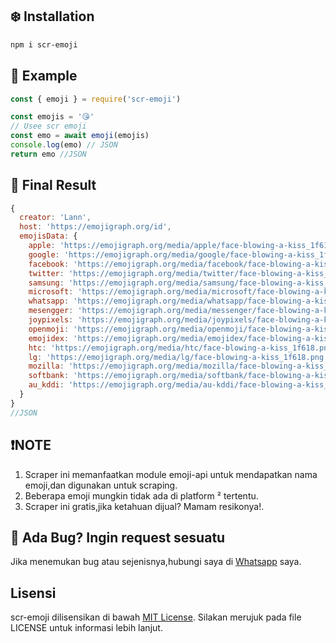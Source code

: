 ## ❄️ Installation
```sh
npm i scr-emoji
```
## 🍟 Example
```js
const { emoji } = require('scr-emoji') 

const emojis = '😘'
// Usee scr emoji 
const emo = await emoji(emojis)
console.log(emo) // JSON
return emo //JSON
```

## 📍 Final Result
```js
{
  creator: 'Lann',
  host: 'https://emojigraph.org/id',
  emojisData: {
    apple: 'https://emojigraph.org/media/apple/face-blowing-a-kiss_1f618.png',
    google: 'https://emojigraph.org/media/google/face-blowing-a-kiss_1f618.png',
    facebook: 'https://emojigraph.org/media/facebook/face-blowing-a-kiss_1f618.png',
    twitter: 'https://emojigraph.org/media/twitter/face-blowing-a-kiss_1f618.png',
    samsung: 'https://emojigraph.org/media/samsung/face-blowing-a-kiss_1f618.png',
    microsoft: 'https://emojigraph.org/media/microsoft/face-blowing-a-kiss_1f618.png',
    whatsapp: 'https://emojigraph.org/media/whatsapp/face-blowing-a-kiss_1f618.png',
    mesengger: 'https://emojigraph.org/media/messenger/face-blowing-a-kiss_1f618.png',
    joypixels: 'https://emojigraph.org/media/joypixels/face-blowing-a-kiss_1f618.png',
    openmoji: 'https://emojigraph.org/media/openmoji/face-blowing-a-kiss_1f618.png',
    emojidex: 'https://emojigraph.org/media/emojidex/face-blowing-a-kiss_1f618.png',
    htc: 'https://emojigraph.org/media/htc/face-blowing-a-kiss_1f618.png',
    lg: 'https://emojigraph.org/media/lg/face-blowing-a-kiss_1f618.png',
    mozilla: 'https://emojigraph.org/media/mozilla/face-blowing-a-kiss_1f618.png',
    softbank: 'https://emojigraph.org/media/softbank/face-blowing-a-kiss_1f618.png',
    au_kddi: 'https://emojigraph.org/media/au-kddi/face-blowing-a-kiss_1f618.png'
  }
}
//JSON
```

## ❗NOTE

1. Scraper ini memanfaatkan module emoji-api untuk mendapatkan nama emoji,dan digunakan untuk scraping.
2. Beberapa emoji mungkin tidak ada di platform ² tertentu.
3. Scraper ini gratis,jika ketahuan dijual? Mamam resikonya!.

## 🤔 Ada Bug? Ingin request sesuatu 

Jika menemukan bug atau sejenisnya,hubungi saya di [Whatsapp](https://wa.me/6285842647866?text=haiiii) saya.

## Lisensi

 scr-emoji dilisensikan di bawah [MIT License](https://opensource.org/licenses/MIT). Silakan merujuk pada file LICENSE untuk informasi lebih lanjut.
